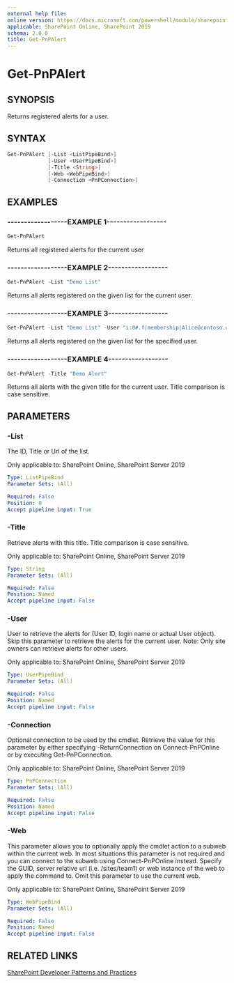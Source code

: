 ```yaml
---
external help file:
online version: https://docs.microsoft.com/powershell/module/sharepoint-pnp/get-pnpalert
applicable: SharePoint Online, SharePoint 2019
schema: 2.0.0
title: Get-PnPAlert
---
```


# Get-PnPAlert

## SYNOPSIS
Returns registered alerts for a user.

## SYNTAX 

```powershell
Get-PnPAlert [-List <ListPipeBind>]
             [-User <UserPipeBind>]
             [-Title <String>]
             [-Web <WebPipeBind>]
             [-Connection <PnPConnection>]
```

## EXAMPLES

### ------------------EXAMPLE 1------------------
```powershell
Get-PnPAlert
```

Returns all registered alerts for the current user

### ------------------EXAMPLE 2------------------
```powershell
Get-PnPAlert -List "Demo List"
```

Returns all alerts registered on the given list for the current user.

### ------------------EXAMPLE 3------------------
```powershell
Get-PnPAlert -List "Demo List" -User "i:0#.f|membership|Alice@contoso.onmicrosoft.com"
```

Returns all alerts registered on the given list for the specified user.

### ------------------EXAMPLE 4------------------
```powershell
Get-PnPAlert -Title "Demo Alert"
```

Returns all alerts with the given title for the current user. Title comparison is case sensitive.

## PARAMETERS

### -List
The ID, Title or Url of the list.

Only applicable to: SharePoint Online, SharePoint Server 2019

```yaml
Type: ListPipeBind
Parameter Sets: (All)

Required: False
Position: 0
Accept pipeline input: True
```

### -Title
Retrieve alerts with this title. Title comparison is case sensitive.

Only applicable to: SharePoint Online, SharePoint Server 2019

```yaml
Type: String
Parameter Sets: (All)

Required: False
Position: Named
Accept pipeline input: False
```

### -User
User to retrieve the alerts for (User ID, login name or actual User object). Skip this parameter to retrieve the alerts for the current user. Note: Only site owners can retrieve alerts for other users.

Only applicable to: SharePoint Online, SharePoint Server 2019

```yaml
Type: UserPipeBind
Parameter Sets: (All)

Required: False
Position: Named
Accept pipeline input: False
```

### -Connection
Optional connection to be used by the cmdlet. Retrieve the value for this parameter by either specifying -ReturnConnection on Connect-PnPOnline or by executing Get-PnPConnection.

Only applicable to: SharePoint Online, SharePoint Server 2019

```yaml
Type: PnPConnection
Parameter Sets: (All)

Required: False
Position: Named
Accept pipeline input: False
```

### -Web
This parameter allows you to optionally apply the cmdlet action to a subweb within the current web. In most situations this parameter is not required and you can connect to the subweb using Connect-PnPOnline instead. Specify the GUID, server relative url (i.e. /sites/team1) or web instance of the web to apply the command to. Omit this parameter to use the current web.

Only applicable to: SharePoint Online, SharePoint Server 2019

```yaml
Type: WebPipeBind
Parameter Sets: (All)

Required: False
Position: Named
Accept pipeline input: False
```

## RELATED LINKS

[SharePoint Developer Patterns and Practices](https://aka.ms/sppnp)